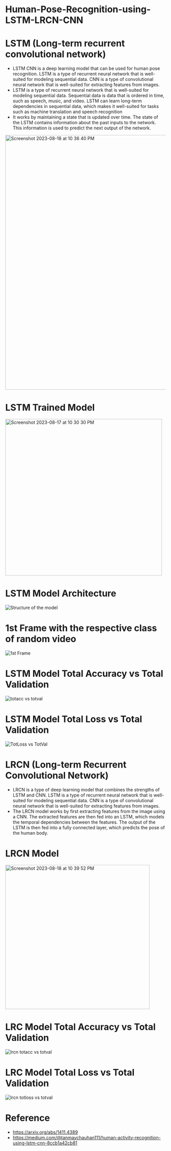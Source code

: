 # Human-Pose-Recognition-using-LSTM-LRCN-CNN

# LSTM (Long-term recurrent convolutional network)

- LSTM CNN is a deep learning model that can be used for human pose recognition. LSTM is a type of recurrent neural network that is well-suited for modeling sequential data. CNN is a type of convolutional neural network that is well-suited for extracting features from images.
- LSTM is a type of recurrent neural network that is well-suited for modeling sequential data. Sequential data is data that is ordered in time, such as speech, music, and video. LSTM can learn long-term dependencies in sequential data, which makes it well-suited for tasks such as machine translation and speech recognition
- It works by maintaining a state that is updated over time. The state of the LSTM contains information about the past inputs to the network. This information is used to predict the next output of the network.
  
<img width="800" alt="Screenshot 2023-08-18 at 10 36 40 PM" src="https://github.com/BaranidharanB/Human-Pose-Recognition-using-LSTM-CNN/assets/118863352/84bb058c-a4a9-427d-9dd8-db9f98f4188b">

# LSTM Trained Model

<img width="492" alt="Screenshot 2023-08-17 at 10 30 30 PM" src="https://github.com/BaranidharanB/Human-Pose-Recognition-using-LSTM-CNN/assets/118863352/32b75ede-a67f-417a-808f-8559ae1cdc1f">

# LSTM Model Architecture 

![Structure of the model](https://github.com/BaranidharanB/Human-Pose-Recognition-using-LSTM-CNN/assets/118863352/1146f37c-2b6c-44fb-bd52-5e82c6cc7e87)

# 1st Frame with the respective class of random video

![1st Frame ](https://github.com/BaranidharanB/Human-Pose-Recognition-using-LSTM-CNN/assets/118863352/399e38c7-0e8e-489d-acd8-a1da5ec8b5db)


# LSTM Model Total Accuracy vs Total Validation

![totacc vs totval](https://github.com/BaranidharanB/Human-Pose-Recognition-using-LSTM-CNN/assets/118863352/8f4461c9-fb2d-4ef1-8b3b-561946cbbd40)


# LSTM Model Total Loss vs Total Validation

![TotLoss vs TotVal](https://github.com/BaranidharanB/Human-Pose-Recognition-using-LSTM-CNN/assets/118863352/cadff6f1-cd2a-48b3-a6b1-95d4a0ccbfc0)


# LRCN (Long-term Recurrent Convolutional Network)

- LRCN is a type of deep learning model that combines the strengths of LSTM and CNN. LSTM is a type of recurrent neural network that is well-suited for modeling sequential data. CNN is a type of convolutional neural network that is well-suited for extracting features from images.
- The LRCN model works by first extracting features from the image using a CNN. The extracted features are then fed into an LSTM, which models the temporal dependencies between the features. The output of the LSTM is then fed into a fully connected layer, which predicts the pose of the human body.


# LRCN Model

<img width="453" alt="Screenshot 2023-08-18 at 10 39 52 PM" src="https://github.com/BaranidharanB/Human-Pose-Recognition-using-LSTM-CNN/assets/118863352/9a453faf-03d3-425c-8cf2-674dacdd4a24">

# LRC Model Total Accuracy vs Total Validation

![lrcn totacc vs totval](https://github.com/BaranidharanB/Human-Pose-Recognition-using-LSTM-CNN/assets/118863352/41b148e7-7a7e-46a6-8489-ebce3e84e75f)


# LRC Model Total Loss vs Total Validation

![lrcn totloss vs totval](https://github.com/BaranidharanB/Human-Pose-Recognition-using-LSTM-CNN/assets/118863352/8431d9f9-1270-4583-b805-0e74f394aa6e)



# Reference 
- https://arxiv.org/abs/1411.4389
- https://medium.com/@tanmaychauhan111/human-activity-recognition-using-lstm-cnn-8ccb1a42cb81
  
